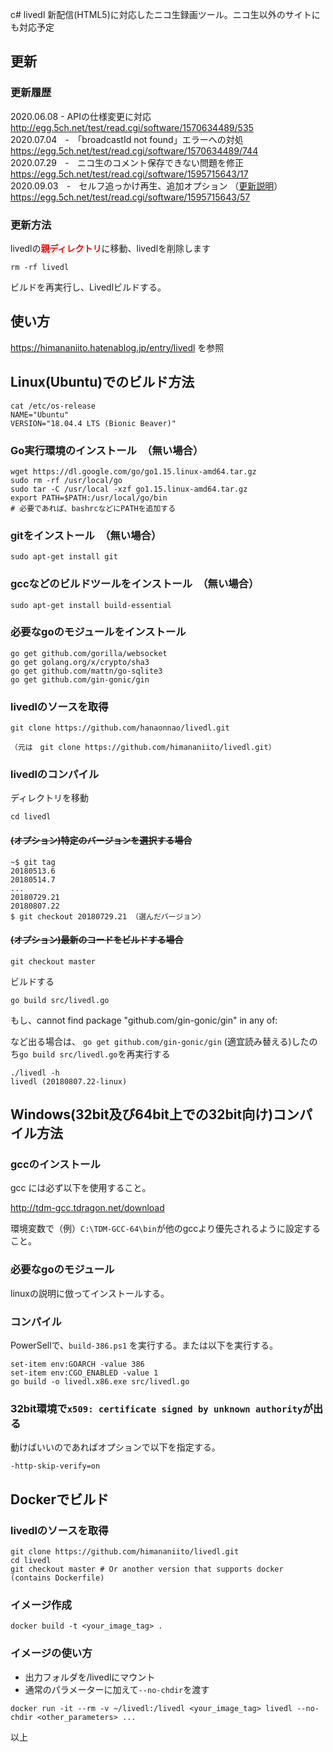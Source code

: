 c# livedl
新配信(HTML5)に対応したニコ生録画ツール。ニコ生以外のサイトにも対応予定

## 更新
### 更新履歴
2020.06.08 - APIの仕様変更に対応  
http://egg.5ch.net/test/read.cgi/software/1570634489/535  
2020.07.04　‐　「broadcastId not found」エラーへの対処  
https://egg.5ch.net/test/read.cgi/software/1570634489/744  
2020.07.29　‐　ニコ生のコメント保存できない問題を修正  
https://egg.5ch.net/test/read.cgi/software/1595715643/17  
2020.09.03　‐　セルフ追っかけ再生、追加オプション  （[更新説明](https://github.com/hanaonnao/livedl/blob/master/ReleaseNotes.md#2020090339)）  
https://egg.5ch.net/test/read.cgi/software/1595715643/57  

### 更新方法

livedlの<label style="color:red">**親ディレクトリ**</label>に移動、livedlを削除します
```
rm -rf livedl
```
ビルドを再実行し、Livedlビルドする。


## 使い方
https://himananiito.hatenablog.jp/entry/livedl
を参照

## Linux(Ubuntu)でのビルド方法
```
cat /etc/os-release
NAME="Ubuntu"
VERSION="18.04.4 LTS (Bionic Beaver)"
```

### Go実行環境のインストール　（無い場合）
```
wget https://dl.google.com/go/go1.15.linux-amd64.tar.gz
sudo rm -rf /usr/local/go
sudo tar -C /usr/local -xzf go1.15.linux-amd64.tar.gz
export PATH=$PATH:/usr/local/go/bin
# 必要であれば、bashrcなどにPATHを追加する
```

### gitをインストール　（無い場合）
```
sudo apt-get install git
```

### gccなどのビルドツールをインストール　（無い場合）
```
sudo apt-get install build-essential
```

### 必要なgoのモジュールをインストール
```
go get github.com/gorilla/websocket
go get golang.org/x/crypto/sha3
go get github.com/mattn/go-sqlite3
go get github.com/gin-gonic/gin
```

### livedlのソースを取得
```
git clone https://github.com/hanaonnao/livedl.git

（元は　git clone https://github.com/himananiito/livedl.git）
```

### livedlのコンパイル

ディレクトリを移動
```
cd livedl
```

#### ~~(オプション)特定のバージョンを選択する場合~~
```
~$ git tag
20180513.6
20180514.7
...
20180729.21
20180807.22
$ git checkout 20180729.21 （選んだバージョン）
```

#### ~~(オプション)最新のコードをビルドする場合~~
```
git checkout master
```

ビルドする
```
go build src/livedl.go
```
もし、cannot find package "github.com/gin-gonic/gin" in any of:

など出る場合は、
`go get github.com/gin-gonic/gin` (適宜読み替える)したのち`go build src/livedl.go`を再実行する

```
./livedl -h
livedl (20180807.22-linux)
```

## Windows(32bit及び64bit上での32bit向け)コンパイル方法

### gccのインストール

gcc には必ず以下を使用すること。

http://tdm-gcc.tdragon.net/download

環境変数で（例）`C:\TDM-GCC-64\bin`が他のgccより優先されるように設定すること。

### 必要なgoのモジュール

linuxの説明に倣ってインストールする。

### コンパイル

PowerSellで、`build-386.ps1` を実行する。または以下を実行する。

```
set-item env:GOARCH -value 386
set-item env:CGO_ENABLED -value 1
go build -o livedl.x86.exe src/livedl.go
```

### 32bit環境で`x509: certificate signed by unknown authority`が出る

動けばいいのであればオプションで以下を指定する。

`-http-skip-verify=on`

## Dockerでビルド

### livedlのソースを取得
```
git clone https://github.com/himananiito/livedl.git
cd livedl
git checkout master # Or another version that supports docker (contains Dockerfile)
```

### イメージ作成
```
docker build -t <your_image_tag> .
```

### イメージの使い方

- 出力フォルダを/livedlにマウント
- 通常のパラメーターに加えて`--no-chdir`を渡す

```
docker run -it --rm -v ~/livedl:/livedl <your_image_tag> livedl --no-chdir <other_parameters> ...
```

以上
